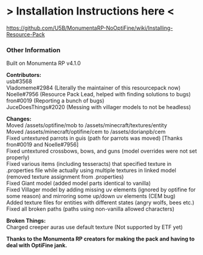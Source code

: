 # > Installation Instructions here <  
https://github.com/U5B/MonumentaRP-NoOptiFine/wiki/Installing-Resource-Pack  

### Other Information  
Built on Monumenta RP v4.1.0  
  
**Contributors:**  
usb#3568  
Vladomeme#2984 (Literally the maintainer of this resourcepack now)  
Noelle#7956 (Resource Pack Lead, helped with finding solutions to bugs)  
fron#0019 (Reporting a bunch of bugs)  
JuceDoesThings#2020 (Messing with villager models to not be headless)  

**Changes:**  
Moved /assets/optifine/mob to /assets/minecraft/textures/entity  
Moved /assets/minecraft/optifine/cem to /assets/dorianpb/cem  
Fixed untextured parrots in guis (path for parrots was moved) [Thanks fron#0019 and Noelle#7956]  
Fixed untextured crossbows, bows, and guns (model overrides were not set properly)  
Fixed various items (including tesseracts) that specified texture in .properties file while actually using multiple textures in linked model (removed texture assignment from .properties)  
Fixed Giant model (added model parts identical to vanilla)  
Fixed Villager model by adding missing uv elements (ignored by optifine for some reason) and mirroring some up/down uv elements (CEM bug)  
Added texture files for entities with different states (angry wolfs, bees etc.)  
Fixed all broken paths (paths using non-vanilla allowed characters)

**Broken Things:**   
Charged creeper auras use default texture (Not supported by ETF yet)
  
**Thanks to the Monumenta RP creators for making the pack and having to deal with OptiFine jank.**  
